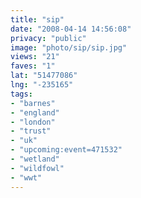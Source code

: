 ```yaml
---
title: "sip"
date: "2008-04-14 14:56:08"
privacy: "public"
image: "photo/sip/sip.jpg"
views: "21"
faves: "1"
lat: "51477086"
lng: "-235165"
tags:
- "barnes"
- "england"
- "london"
- "trust"
- "uk"
- "upcoming:event=471532"
- "wetland"
- "wildfowl"
- "wwt"
---
```


